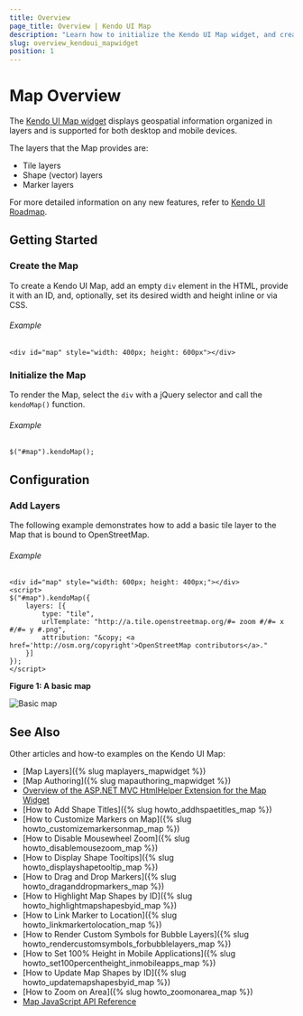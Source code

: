 ```yaml
---
title: Overview
page_title: Overview | Kendo UI Map
description: "Learn how to initialize the Kendo UI Map widget, and create and bind layers to it."
slug: overview_kendoui_mapwidget
position: 1
---
```


# Map Overview

The [Kendo UI Map widget](http://demos.telerik.com/kendo-ui/map/index) displays geospatial information organized in layers and is supported for both desktop and mobile devices.

The layers that the Map provides are:
* Tile layers
* Shape (vector) layers
* Marker layers

For more detailed information on any new features, refer to [Kendo UI Roadmap](http://www.telerik.com/support/whats-new/kendo-ui/roadmap).

## Getting Started

### Create the Map

To create a Kendo UI Map, add an empty `div` element in the HTML, provide it with an ID, and, optionally, set its desired width and height inline or via CSS.

###### Example

    <div id="map" style="width: 400px; height: 600px"></div>

### Initialize the Map

To render the Map, select the `div` with a jQuery selector and call the `kendoMap()` function.

###### Example

    $("#map").kendoMap();

## Configuration

### Add Layers

The following example demonstrates how to add a basic tile layer to the Map that is bound to OpenStreetMap.

###### Example

    <div id="map" style="width: 600px; height: 400px;"></div>
    <script>
    $("#map").kendoMap({
        layers: [{
            type: "tile",
            urlTemplate: "http://a.tile.openstreetmap.org/#= zoom #/#= x #/#= y #.png",
            attribution: "&copy; <a href='http://osm.org/copyright'>OpenStreetMap contributors</a>."
        }]
    });
    </script>

**Figure 1: A basic map**

![Basic map](/controls/diagrams-and-maps/map/images/map-basic.png)

## See Also

Other articles and how-to examples on the Kendo UI Map:

* [Map Layers]({% slug maplayers_mapwidget %})
* [Map Authoring]({% slug mapauthoring_mapwidget %})
* [Overview of the ASP.NET MVC HtmlHelper Extension for the Map Widget](/aspnet-mvc/helpers/map/overview)
* [How to Add Shape Titles]({% slug howto_addhspaetitles_map %})
* [How to Customize Markers on Map]({% slug howto_customizemarkersonmap_map %})
* [How to Disable Mousewheel Zoom]({% slug howto_disablemousezoom_map %})
* [How to Display Shape Tooltips]({% slug howto_displayshapetooltip_map %})
* [How to Drag and Drop Markers]({% slug howto_draganddropmarkers_map %})
* [How to Highlight Map Shapes by ID]({% slug howto_highlightmapshapesbyid_map %})
* [How to Link Marker to Location]({% slug howto_linkmarkertolocation_map %})
* [How to Render Custom Symbols for Bubble Layers]({% slug howto_rendercustomsymbols_forbubblelayers_map %})
* [How to Set 100% Height in Mobile Applications]({% slug howto_set100percentheight_inmobileapps_map %})
* [How to Update Map Shapes by ID]({% slug howto_updatemapshapesbyid_map %})
* [How to Zoom on Area]({% slug howto_zoomonarea_map %})
* [Map JavaScript API Reference](/api/javascript/dataviz/ui/map)
